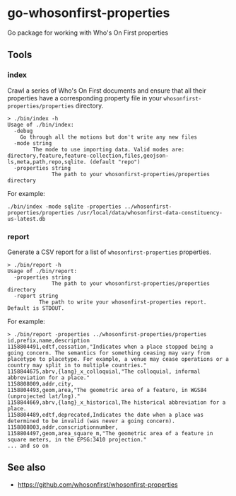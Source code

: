 # go-whosonfirst-properties

Go package for working with Who's On First properties

## Tools

### index

Crawl a series of Who's On First documents and ensure that all their properties have a corresponding property file in your `whosonfirst-properties/properties` directory.

```
> ./bin/index -h
Usage of ./bin/index:
  -debug
	Go through all the motions but don't write any new files
  -mode string
    	The mode to use importing data. Valid modes are: directory,feature,feature-collection,files,geojson-ls,meta,path,repo,sqlite. (default "repo")
  -properties string
    	      The path to your whosonfirst-properties/properties directory
```

For example:

```
./bin/index -mode sqlite -properties ../whosonfirst-properties/properties /usr/local/data/whosonfirst-data-constituency-us-latest.db
```

### report

Generate a CSV report for a list of `whosonfirst-properties` properties.

```
> ./bin/report -h
Usage of ./bin/report:
  -properties string
    	      The path to your whosonfirst-properties/properties directory
  -report string
    	  The path to write your whosonfirst-properties report. Default is STDOUT.
```

For example:

```
> ./bin/report -properties ../whosonfirst-properties/properties
id,prefix,name,description
1158804491,edtf,cessation,"Indicates when a place stopped being a going concern. The semantics for something ceasing may vary from placetype to placetype. For example, a venue may cease operations or a country may split in to multiple countries."
1158844675,abrv,{lang}_x_colloquial,"The colloquial, informal abbreviation for a place."
1158808009,addr,city,
1158804493,geom,area,"The geometric area of a feature, in WGS84 (unprojected lat/lng)."
1158844669,abrv,{lang}_x_historical,The historical abbreviation for a place.
1158804489,edtf,deprecated,Indicates the date when a place was determined to be invalid (was never a going concern).
1158808003,addr,conscriptionnumber,
1158804497,geom,area_square_m,"The geometric area of a feature in square meters, in the EPSG:3410 projection."
... and so on
```

## See also

* https://github.com/whosonfirst/whosonfirst-properties
